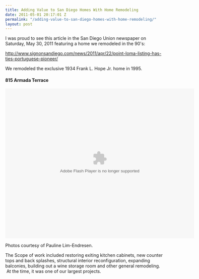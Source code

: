 ```yaml
---
title: Adding Value to San Diego Homes With Home Remodeling
date: 2011-05-01 20:17:01 Z
permalink: "/adding-value-to-san-diego-homes-with-home-remodeling/"
layout: post
---
```


I was proud to see this article in the San Diego Union newspaper on Saturday, May 30, 2011 featuring a home we remodeled in the 90's:

<a href="http://www.signonsandiego.com/news/2011/apr/22/point-loma-listing-has-ties-portuguese-pioneer/">http://www.signonsandiego.com/news/2011/apr/22/point-loma-listing-has-ties-portuguese-pioneer/</a>

We remodeled the exclusive 1934 Frank L. Hope Jr. home in 1995.
<h4>815 Armada Terrace</h4>
<img src="http://c.gigcount.com/wildfire/IMP/CXNID=2000002.0NXC/bT*xJmx*PTEzMDM*OTM5NDM1OTMmcHQ9MTMwMzQ5Mzk*NzQzNiZwPTY1OTQwMSZkPSZnPTEmbz*2NDI*Zjc3YzZlNTM*N2U5OTY1/NmYxODc4NmI*YzkzYSZvZj*w.gif" alt="" width="0" height="0" border="0" /><object id="embededPhotosnackFlash_24ab8915b83a39d3c50d6e6f6a815633" data="http://files.photosnack.net/app/swf/EmbedCanvas.swf?v=3&amp;hash_id=24ab8915b83a39d3c50d6e6f6a815633&amp;t=1303493935" type="application/x-shockwave-flash" width="600" height="475"></object>

Photos courtesy of Pauline Lim-Endresen.

The Scope of work included restoring exiting kitchen cabinets, new counter tops and back splashes, structural interior reconfiguration, expanding balconies, building out a wine storage room and other general remodeling.  At the time, it was one of our largest projects.
